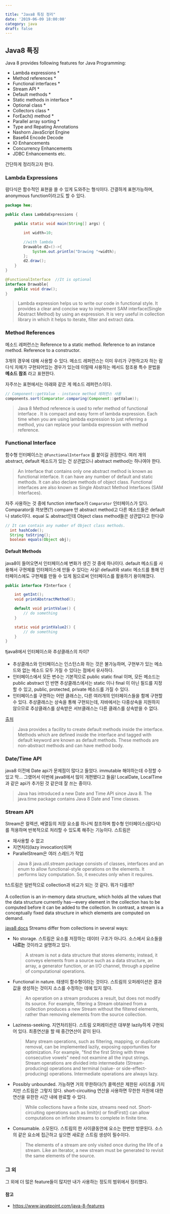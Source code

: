 ```yaml
---

title: "Java8 특징 정리"
date: '2019-06-09 18:00:00'
category: java
draft: false
---
```



## Java8 특징

Java 8 provides following features for Java Programming:

- Lambda expressions *
- Method references *
- Functional interfaces *
- Stream API *
- Default methods *
- Static methods in interface *
- Optional class *
- Collectors class *
- ForEach() method *
- Parallel array sorting *
- Type and Repating Annotations
- Nashorn JavaScript Engine
- Base64 Encode Decode
- IO Enhancements
- Concurrency Enhancements
- JDBC Enhancements etc.

간단하게 정리하고자 한다.

### Lambda Expressions
람다식은 함수적인 표현을 쓸 수 있게 도와주는 형식이다. 간결하게 표현가능하며, anonymous function이라고도 할 수 있다.

``` java
package hee;

public class LambdaExpressions {

    public static void main(String[] args) {

        int width=10;

        //with lambda
        Drawable d2=()->{
            System.out.println("Drawing "+width);
        };
        d2.draw();
    }
}

@FunctionalInterface  //It is optional
interface Drawable{
    public void draw();
}
```

>Lambda expression helps us to write our code in functional style. It provides a clear and concise way to implement SAM interface(Single Abstract Method) by using an expression. It is very useful in collection library in which it helps to iterate, filter and extract data.


### Method References
메소드 레퍼런스는
Reference to a static method.
Reference to an instance method.
Reference to a constructor.

3개의 경우에 대해 사용할 수 있다. 메소드 레퍼런스는 이미 우리가 구현하고자 하는 람다식 자체가 구현되어있는 경우가 있는데 이럴때 사용하는 메서드 참조용 특수 문법을 **메소드 참조** 라고 표현한다.

자주쓰는 표현에서는 아래와 같은 게 메소드 레퍼런스이다.

``` java
// Component::getValue - instance method 레퍼런스 사용
components.sort(Comparator.comparing(Component::getValue));
```

>Java 8 Method reference is used to refer method of functional interface . It is compact and easy form of lambda expression. Each time when you are using lambda expression to just referring a method, you can replace your lambda expression with method reference.


### Functional Interface
함수형 인터페이스는 `@FunctionalInterface` 를 붙이길 권장한다. 여러 개의 abstract, default 메소드가 있는 건 상관없으나 abstract method는 하나여야 한다.
>An Interface that contains only one abstract method is known as functional interface. It can have any number of default and static methods. It can also declare methods of object class.
Functional interfaces are also known as Single Abstract Method Interfaces (SAM Interfaces).

자주 사용하는 것 중에 function interface가 `Comparator` 인터페이스가 있다. Comparator을 까보면(?) compare 만 abstract method고 다른 메소드들은 default나 static이다. equal 도 abstract인데 Object class method들은 상관없다고 한다😜

``` java
// It can contain any number of Object class methods.  
  int hashCode();  
  String toString();  
  boolean equals(Object obj);
```

#### Default Methods
java8이 들어오면서 인터페이스에 변화가 생긴 것 중에 하나이다. default 메소드를 사용해서 구현체를 인터페이스에 만들 수 있다는 사실!
default와 static 메소드를 통해 인터페이스에도 구현체를 만들 수 있게 됨으로써 인터페이스를 활용하기 용이해졌다.

``` java
public interface FInterface {

    int getInt();
    void printAbstractMethod();

    default void printValue() {
        // do something
    }

    static void printValue2() {
        // do something
    }
}
```

❗️java8에서 인터페이스와 추상클래스의 차이?
- 추상클래스와 인터페이스는 인스턴스화 하는 것은 불가능하며, 구현부가 있는 메소드와 없는 메소드 모두 가질 수 있다는 점에서 유사하다.
- 인터페이스에서 모든 변수는 기본적으로 public static final 이며, 모든 메소드는 public abstract 인 반면 추상클래스에서는 static 이나 final 이 아닌 필드를 지정할 수 있고, public, protected, private 메소드를 가질 수 있다.
- 인터페이스를 구현하는 어떤 클래스는, 다른 여러개의 인터페이스들을 함께 구현할 수 있다. 추상클래스는 상속을 통해 구현되는데, 자바에서는 다중상속을 지원하지 않으므로 추상클래스를 상속받은 서브클래스는 다른 클래스를 상속받을 수 없다.

[출처](https://yaboong.github.io/java/2018/09/25/interface-vs-abstract-in-java8/)
>Java provides a facility to create default methods inside the interface. Methods which are defined inside the interface and tagged with default keyword are known as default methods. These methods are non-abstract methods and can have method body.


### Date/Time API
java8 이전에 Date api가 문제점이 많다고 들었다. immutable 해야하는데 수정할 수 있고 막... 그랬어서 이번에 java8에서 많이 개편됐다고 들음!
LocalDate, LocalTime과 같은 api가 추가된 것 같은데 잘 쓰는 중이다.

>Java has introduced a new Date and Time API since Java 8. The java.time package contains Java 8 Date and Time classes.



### Stream API
Stream은 컬렉션, 배열등의 저장 요소를 하나씩 참조하며 함수형 인터페이스(람다식)를 적용하며 반복적으로 처리할 수 있도록 해주는 기능이다.
스트림은
- 재사용할 수 없고
- 지연처리(lazy invocation)되며
- ParallelStream은 여러 스레드가 작업
>Java 8 java.util.stream package consists of classes, interfaces and an enum to allow functional-style operations on the elements. It performs lazy computation. So, it executes only when it requires.


❗️스트림은 일반적으로 collection과 비교가 되는 것 같다. 뭐가 다를까?

A collection is an in-memory data structure, which holds all the values that the data structure currently has—every element in the collection has to be computed before it can be added to the collection. In contrast, a stream is a conceptually fixed data structure in which elements are computed on demand.

[java8 docs](https://docs.oracle.com/javase/8/docs/api/java/util/stream/package-summary.html#package.description)
Streams differ from collections in several ways:

- No storage. 스트림은 요소를 저장하는 데이터 구조가 아니다. 소스에서 요소들을 **나르는** 것이라고 설명하고 있다.
  > A stream is not a data structure that stores elements; instead, it conveys elements from a source such as a data structure, an array, a generator function, or an I/O channel, through a pipeline of computational operations.

- Functional in nature. 태생이 함수형이라는 것이다. 스트림의 오퍼레이션은 결과값을 생성하는 것이지 소스를 수정하는 데에 있지 않다.
  >An operation on a stream produces a result, but does not modify its source. For example, filtering a Stream obtained from a collection produces a new Stream without the filtered elements, rather than removing elements from the source collection.

- Laziness-seeking. 지연처리된다. 스트림 오퍼레이션은 대부분 lazily하게 구현되어 있다. 최종연산을 할 때 중간연산이 같이 된다.
  >Many stream operations, such as filtering, mapping, or duplicate removal, can be implemented lazily, exposing opportunities for optimization. For example, "find the first String with three consecutive vowels" need not examine all the input strings. Stream operations are divided into intermediate (Stream-producing) operations and terminal (value- or side-effect-producing) operations. Intermediate operations are always lazy.

- Possibly unbounded. 가능하면 거의 무한하다(?) 콜렉션은 제한된 사이즈를 가지지만 스트림은 그렇지 않다. short-circuiting 연산을 사용하면 무한한 자원에 대한 연산을 유한한 시간 내에 완료할 수 있다.
  >While collections have a finite size, streams need not. Short-circuiting operations such as limit(n) or findFirst() can allow computations on infinite streams to complete in finite time.

- Consumable. 소모된다. 스트림의 한 사이클동안에 요소는 한번만 방문된다. 소스의 같은 요소에 접근하고 싶으면 새로운 스트림 생성이 필수이다.
  > The elements of a stream are only visited once during the life of a stream. Like an Iterator, a new stream must be generated to revisit the same elements of the source.




### 그 외
그 외에 더 많은 feature들이 많지만 내가 사용하는 정도의 범위에서 정리했다.

#### 참고
- https://www.javatpoint.com/java-8-features
